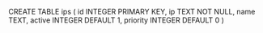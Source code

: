 CREATE TABLE ips (   id INTEGER PRIMARY KEY,   ip TEXT NOT NULL,   name TEXT,   active INTEGER DEFAULT 1,   priority INTEGER DEFAULT 0 )
